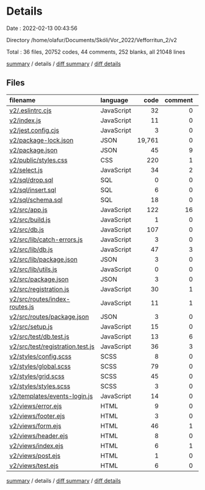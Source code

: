 # Details

Date : 2022-02-13 00:43:56

Directory /home/olafur/Documents/Skóli/Vor_2022/Vefforritun_2/v2

Total : 36 files, 20752 codes, 44 comments, 252 blanks, all 21048 lines

[summary](results.md) / details / [diff summary](diff.md) / [diff details](diff-details.md)

## Files

| filename                                                              | language   |   code | comment | blank |  total |
| :-------------------------------------------------------------------- | :--------- | -----: | ------: | ----: | -----: |
| [v2/.eslintrc.cjs](/v2/.eslintrc.cjs)                                 | JavaScript |     32 |       0 |     1 |     33 |
| [v2/index.js](/v2/index.js)                                           | JavaScript |     11 |       0 |     5 |     16 |
| [v2/jest.config.cjs](/v2/jest.config.cjs)                             | JavaScript |      3 |       0 |     1 |      4 |
| [v2/package-lock.json](/v2/package-lock.json)                         | JSON       | 19,761 |       0 |     1 | 19,762 |
| [v2/package.json](/v2/package.json)                                   | JSON       |     45 |       9 |     1 |     55 |
| [v2/public/styles.css](/v2/public/styles.css)                         | CSS        |    220 |       1 |    47 |    268 |
| [v2/select.js](/v2/select.js)                                         | JavaScript |     34 |       2 |    11 |     47 |
| [v2/sql/drop.sql](/v2/sql/drop.sql)                                   | SQL        |      0 |       0 |     1 |      1 |
| [v2/sql/insert.sql](/v2/sql/insert.sql)                               | SQL        |      6 |       0 |     1 |      7 |
| [v2/sql/schema.sql](/v2/sql/schema.sql)                               | SQL        |     18 |       0 |     3 |     21 |
| [v2/src/app.js](/v2/src/app.js)                                       | JavaScript |    122 |      16 |    34 |    172 |
| [v2/src/build.js](/v2/src/build.js)                                   | JavaScript |      1 |       0 |     1 |      2 |
| [v2/src/db.js](/v2/src/db.js)                                         | JavaScript |    107 |       0 |    26 |    133 |
| [v2/src/lib/catch-errors.js](/v2/src/lib/catch-errors.js)             | JavaScript |      3 |       0 |     1 |      4 |
| [v2/src/lib/db.js](/v2/src/lib/db.js)                                 | JavaScript |     47 |       3 |    15 |     65 |
| [v2/src/lib/package.json](/v2/src/lib/package.json)                   | JSON       |      3 |       0 |     1 |      4 |
| [v2/src/lib/utils.js](/v2/src/lib/utils.js)                           | JavaScript |      0 |       0 |     1 |      1 |
| [v2/src/package.json](/v2/src/package.json)                           | JSON       |      3 |       0 |     1 |      4 |
| [v2/src/registration.js](/v2/src/registration.js)                     | JavaScript |     30 |       1 |     8 |     39 |
| [v2/src/routes/index-routes.js](/v2/src/routes/index-routes.js)       | JavaScript |     11 |       1 |     6 |     18 |
| [v2/src/routes/package.json](/v2/src/routes/package.json)             | JSON       |      3 |       0 |     1 |      4 |
| [v2/src/setup.js](/v2/src/setup.js)                                   | JavaScript |     15 |       0 |     9 |     24 |
| [v2/src/test/db.test.js](/v2/src/test/db.test.js)                     | JavaScript |     13 |       6 |     6 |     25 |
| [v2/src/test/registration.test.js](/v2/src/test/registration.test.js) | JavaScript |     36 |       3 |    12 |     51 |
| [v2/styles/config.scss](/v2/styles/config.scss)                       | SCSS       |      8 |       0 |     2 |     10 |
| [v2/styles/global.scss](/v2/styles/global.scss)                       | SCSS       |     79 |       0 |    19 |     98 |
| [v2/styles/grid.scss](/v2/styles/grid.scss)                           | SCSS       |     45 |       0 |    10 |     55 |
| [v2/styles/styles.scss](/v2/styles/styles.scss)                       | SCSS       |      3 |       0 |     1 |      4 |
| [v2/templates/events-login.js](/v2/templates/events-login.js)         | JavaScript |     14 |       0 |     1 |     15 |
| [v2/views/error.ejs](/v2/views/error.ejs)                             | HTML       |      9 |       0 |     4 |     13 |
| [v2/views/footer.ejs](/v2/views/footer.ejs)                           | HTML       |      3 |       0 |     1 |      4 |
| [v2/views/form.ejs](/v2/views/form.ejs)                               | HTML       |     46 |       1 |     7 |     54 |
| [v2/views/header.ejs](/v2/views/header.ejs)                           | HTML       |      8 |       0 |     2 |     10 |
| [v2/views/index.ejs](/v2/views/index.ejs)                             | HTML       |      6 |       1 |     5 |     12 |
| [v2/views/post.ejs](/v2/views/post.ejs)                               | HTML       |      1 |       0 |     1 |      2 |
| [v2/views/test.ejs](/v2/views/test.ejs)                               | HTML       |      6 |       0 |     5 |     11 |

[summary](results.md) / details / [diff summary](diff.md) / [diff details](diff-details.md)
